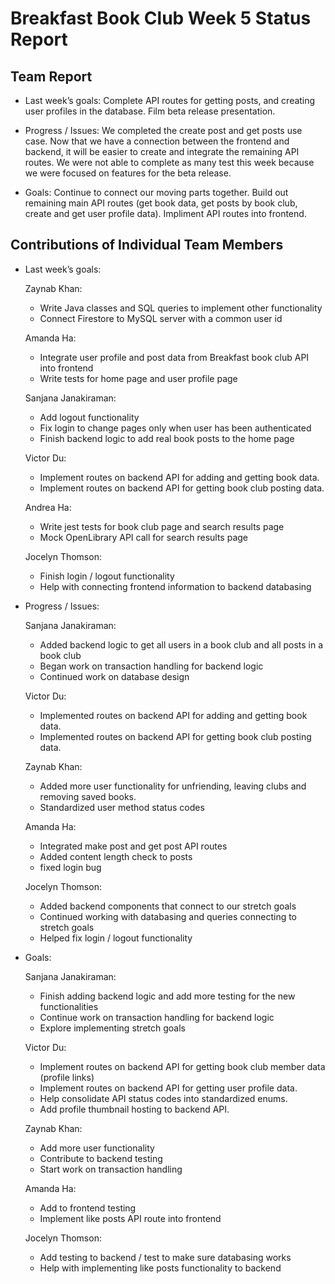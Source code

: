 # Breakfast Book Club Week 5 Status Report
## Team Report
- Last week’s goals: Complete API routes for getting posts, and creating user profiles in the database. Film beta release presentation.

- Progress / Issues: We completed the create post and get posts use case. Now that we have a connection between the frontend and backend, it will be easier to create and integrate the remaining API routes. We were not able to complete as many test this week because we were focused on features for the beta release.

- Goals: Continue to connect our moving parts together. Build out remaining main API routes (get book data, get posts by book club, create and get user profile data). Impliment API routes into frontend.

## Contributions of Individual Team Members
- Last week’s goals:
  
    Zaynab Khan:
  - Write Java classes and SQL queries to implement other functionality
  - Connect Firestore to MySQL server with a common user id
  
  Amanda Ha:
  - Integrate user profile and post data from Breakfast book club API into frontend
  - Write tests for home page and user profile page

  Sanjana Janakiraman:
  - Add logout functionality
  - Fix login to change pages only when user has been authenticated
  - Finish backend logic to add real book posts to the home page

  Victor Du:
  - Implement routes on backend API for adding and getting book data.
  - Implement routes on backend API for getting book club posting data.

  Andrea Ha:
  - Write jest tests for book club page and search results page
  - Mock OpenLibrary API call for search results page

  Jocelyn Thomson:
  - Finish login / logout functionality
  - Help with connecting frontend information to backend databasing 

- Progress / Issues:

  Sanjana Janakiraman:
  - Added backend logic to get all users in a book club and all posts in a book club
  - Began work on transaction handling for backend logic
  - Continued work on database design
  
  Victor Du:
  - Implemented routes on backend API for adding and getting book data.
  - Implemented routes on backend API for getting book club posting data.

  Zaynab Khan:
  - Added more user functionality for unfriending, leaving clubs and removing saved books.
  - Standardized user method status codes

  Amanda Ha:
  - Integrated make post and get post API routes
  - Added content length check to posts
  - fixed login bug 

  Jocelyn Thomson:
  - Added backend components that connect to our stretch goals
  - Continued working with databasing and queries connecting to stretch goals
  - Helped fix login / logout functionality

- Goals:

  Sanjana Janakiraman:
  - Finish adding backend logic and add more testing for the new functionalities
  - Continue work on transaction handling for backend logic
  - Explore implementing stretch goals

  Victor Du:
  - Implement routes on backend API for getting book club member data (profile links)
  - Implement routes on backend API for getting user profile data.
  - Help consolidate API status codes into standardized enums.
  - Add profile thumbnail hosting to backend API.

  Zaynab Khan:
  - Add more user functionality
  - Contribute to backend testing
  - Start work on transaction handling

  Amanda Ha:
  - Add to frontend testing
  - Implement like posts API route into frontend 

  Jocelyn Thomson:
  - Add testing to backend / test to make sure databasing works 
  - Help with implementing like posts functionality to backend
